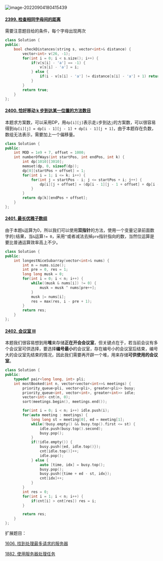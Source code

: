 ![image-20220904180415439](https://typora-lghost.oss-cn-shanghai.aliyuncs.com/img/202209041804551.png)

#### [2399. 检查相同字母间的距离](https://leetcode.cn/problems/check-distances-between-same-letters/)

需要注意题目给的条件，每个字母出现两次

```C++
class Solution {
public:
    bool checkDistances(string s, vector<int>& distance) {
        vector<int> v(26, -1);
        for(int i = 0; i < s.size(); i++) {
            if(v[s[i] - 'a'] == -1) {
                v[s[i] - 'a'] = i;
            } else {
                if(i - v[s[i] - 'a'] != distance[s[i] - 'a'] + 1) return false;
            }
        }
        return true;
    }
};
```



#### [2400. 恰好移动 k 步到达某一位置的方法数目](https://leetcode.cn/problems/number-of-ways-to-reach-a-position-after-exactly-k-steps/)

本题求方案数，可以采用DP，用```dp[i][j]```表示走```i```步到达```j```的方案数，可以很容易得到```dp[i][j] = dp[i - 1][j - 1] + dp[i - 1][j + 1]```，由于本题存在负数，数组无法表示，需要加上一个偏移量。

```C++
class Solution {
public:
    int MOD = 1e9 + 7, offset = 1000;
    int numberOfWays(int startPos, int endPos, int k) {
        int dp[1010][3010];
        memset(dp, 0, sizeof(dp));
        dp[0][startPos + offset] = 1;
        for(int i = 1; i <= k; i++) {
            for(int j = startPos - i; j <= startPos + i; j++) {
                dp[i][j + offset] = (dp[i - 1][j - 1 + offset] + dp[i - 1][j + 1 + offset]) % MOD;
            }
        }
        return dp[k][endPos + offset];
    }
};
```



#### [2401. 最长优雅子数组](https://leetcode.cn/problems/longest-nice-subarray/)

由于本题```&```运算为0，所以我们可以使用**双指针**的方法，使用一个变量记录前面数字的```|```结果，当```&```运算```!= 0```，采用```^```或者减法去掉```pre```指针指向的数，当然位运算是要比普通运算效率高上不少。

```C++
class Solution {
public:
    int longestNiceSubarray(vector<int>& nums) {
        int n = nums.size();
        int pre = 0, res = 1;
        long long musk = 0;
        for(int i = 0; i < n; i++) {
            while((musk & nums[i]) != 0) {
                musk = musk ^ nums[pre++];
            }
            musk |= nums[i];
            res = max(res, i - pre + 1);
        }
        return res;
    }
};
```



#### [2402. 会议室 III](https://leetcode.cn/problems/meeting-rooms-iii/)

本题我们很容易想到用**堆**来存储**正在开会会议室**，但关键点在于，若当前会议有多个会议室可供选择，要选择**编号最小**的会议室，存在编号小的会议室后结束，编号大的会议室先结束的情况，因此我们需要再开辟一个堆，用来存储**可供使用的会议室**。

```C++
class Solution {
public:
    typedef pair<long long, int> pli;
    int mostBooked(int n, vector<vector<int>>& meetings) {
        priority_queue<pli, vector<pli>, greater<pli>> busy;
        priority_queue<int, vector<int>, greater<int>> idle;
        vector<int> cnt(n, 0);
        sort(meetings.begin(), meetings.end());

        for(int i = 0; i < n; i++) idle.push(i);
        for(auto meeting : meetings) {
            long long st = meeting[0], ed = meeting[1];
            while(!busy.empty() && busy.top().first <= st) {
                idle.push(busy.top().second);
                busy.pop();
            }
            if(!idle.empty()) {
                busy.push({ed, idle.top()});
                cnt[idle.top()]++;
                idle.pop();
            } else {
                auto [time, idx] = busy.top();
                busy.pop();
                busy.push({time + ed - st, idx});
                cnt[idx]++;
            }
        }
        int res = 0;
        for(int i = 1; i < n; i++) {
            if(cnt[i] > cnt[res]) res = i;
        }

        return res;
    }
};
```

扩展题目：

[1606. 找到处理最多请求的服务器](https://leetcode.cn/problems/find-servers-that-handled-most-number-of-requests/)

[1882. 使用服务器处理任务](https://leetcode.cn/problems/process-tasks-using-servers/)
